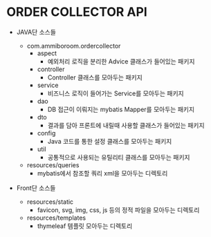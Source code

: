 # ORDER COLLECTOR API

- JAVA단 소스들
  - com.ammiboroom.ordercollector
    - aspect
      - 예외처리 로직을 분리한 Advice 클래스가 들어있는 패키지
    - controller
      - Controller 클래스를 모아두는 패키지
    - service
      - 비즈니스 로직이 들어가는 Service를 모아두는 패키지
    - dao
      - DB 접근이 이뤄지는 mybatis Mapper를 모아두는 패키지
    - dto
      - 결과를 담아 프론트에 내릴때 사용할 클래스가 들어있는 패키지
    - config
      - Java 코드를 통한 설정 클래스를 모아두는 패키지
    - util
      - 공통적으로 사용되는 유틸리티 클래스를 모아두는 패키지
  - resources/queries
    - mybatis에서 참조할 쿼리 xml을 모아두는 디렉토리
   
   
- Front단 소스들
  - resources/static
    - favicon, svg, img, css, js 등의 정적 파일을 모아두는 디렉토리
  - resources/templates
    - thymeleaf 템플릿 모아두는 디렉토리
